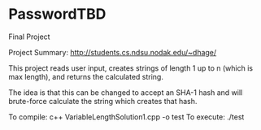 # PasswordTBD
Final Project

Project Summary: http://students.cs.ndsu.nodak.edu/~dhage/

This project reads user input, creates strings of length 1 up to n (which is max length), and returns the calculated string.

The idea is that this can be changed to accept an SHA-1 hash and will brute-force calculate the string which creates that hash.

To compile: c++ VariableLengthSolution1.cpp -o test
To execute: ./test
